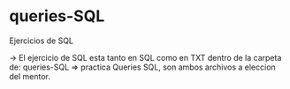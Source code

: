 # queries-SQL
Ejercicios de SQL

-> El ejercicio de SQL esta tanto en SQL como en TXT dentro de la carpeta de: queries-SQL => practica Queries SQL, son ambos archivos a eleccion del mentor.
